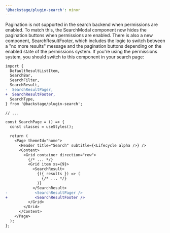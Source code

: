 ```yaml
---
'@backstage/plugin-search': minor
---
```


Pagination is not supported in the search backend when permissions are enabled. To match this, the SearchModal component now hides the pagination buttons when permissions are enabled. There is also a new component, SearchResultFooter, which includes the logic to switch between a "no more results" message and the pagination buttons depending on the enabled state of the permissions system. If you're using the permissions system, you should switch to this component in your search page:

```diff
import {
  DefaultResultListItem,
  SearchBar,
  SearchFilter,
  SearchResult,
-  SearchResultPager,
+  SearchResultFooter,
  SearchType,
} from '@backstage/plugin-search';

// ...

const SearchPage = () => {
  const classes = useStyles();

  return (
    <Page themeId="home">
      <Header title="Search" subtitle={<Lifecycle alpha />} />
      <Content>
        <Grid container direction="row">
          {/* ... */}
          <Grid item xs={9}>
            <SearchResult>
              {({ results }) => (
                {/* ... */}
              )}
            </SearchResult>
-            <SearchResultPager />
+            <SearchResultFooter />
          </Grid>
        </Grid>
      </Content>
    </Page>
  );
};
```
